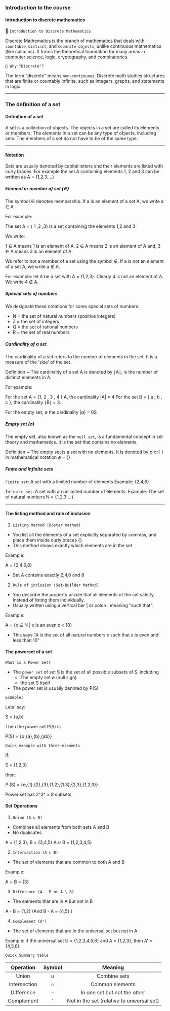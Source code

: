 ### Introduction to the course

#### Introduction to discrete mathematics

📘 `Introduction to Discrete Mathematics`

Discrete Mathematics is the branch of mathematics that deals with `countable`, `distinct`, and `separate objects`, unlike continuous mathematics (like calculus). It forms the theoretical foundation for many areas in computer science, logic, cryptography, and combinatorics.

`🔷 Why "Discrete"?`

The term "discrete" means `non-continuous`. Discrete math studies structures that are finite or countably infinite, such as integers, graphs, and statements in logic.

---

### The definition of a set

#### Definition of a set

A set is a collection of objects. The objects in a set are called its elements or members. The elements in a set can be any type of objects, including sets. The members of a set do not have to be of the same type.

---

#### Notation

Sets are usually denoted by capital letters and their elements are listed with curly braces.
For example the set A containing elements 1, 2 and 3 can be written as A = {1,2,3....}

##### Element or member of set (∈)

The symbol ∈ denotes membership. If a is an element of a set A, we write a ∈ A

For example:

The set A = { 1 ,2 ,3} is a set containing the elements 1,2 and 3

We write:

1 ∈ A means 1 is an element of A,
2 ∈ A means 2 is an element of A and,
3 ∈ A means 3 is an element of A.

We refer to not a member of a set using the symbol ∉. If a is not an element of a set A, we write a ∉ A.

For example: let A be a set with A = {1,2,3}. Clearly 4 is not an element of A.
We write 4 ∉ A.

##### Special sets of numbers

We designate these notations for some special sets of numbers:

- N = the set of natural numbers (positive integers)
- Z = the set of integers
- Q = the set of rational numbers
- R = the set of real numbers

##### Cardinality of a set

The cardinality of a set refers to the number of elements in the set. It is a measure of the 'size' of the set.

Definition ~ The cardinality of a set A is denoted by ∣A∣, is the number of distinct elements in
A.

For example:

For the set A = {1, 2 , 3 , 4 } A, the cardinality |A| = 4
For the set B = { a , b , c }, the cardinality ∣B∣ = 3.

For the empty set, ∅ the cardinality |∅| = 0S

##### Empty set (∅)

The empty set, also known as the `null set`, is a fundamental concept in set theory and mathematics.
It is the set that contains no elements.

Definition ~ The empty set is a set with no elements. It is denoted by ∅ or{ }
In mathematical notation ∅ = {}

##### Finite and Infinite sets

`Finite set`: A set with a limited number of elements
Example: {2,4,6}

`Infinite set`: A set with an unlimited number of elements:
Example: The set of natural numbers N = {1,2,3 ...}

---

#### The listing method and rule of inclusion

1. `Listing Method (Roster method)`

- You list all the elements of a set explicitly separated by commas, and place them inside curly braces {}
- This method shows exactly which elements are in the set

Example:

A = {2,4,6,8}

- Set A contains exactly 2,4,6 and 8

2. `Rule of inclusion (Set-Builder Method)`

- You describe the property or rule that all elements of the set satisfy, instead of listing them individually.
- Usually written using a vertical bar | or colon : meaning "such that".

Example:

A = {x ∈ N | x is an even x < 10}

- This says "A is the set of all natural numbers x such that x is even and less than 10"

#### The powerset of a set

`What is a Power Set?`

- The `power set` of set S is the set of all possible subsets of S, including
  - The empty set ∅ (null sign)
  - the set S itself
- The power set is usually denoted by P(S)

`Example:`

Lets' say:

S = {a,b}

Then the power set P(S) is

P(S) = {∅,{a},{b},{ab}}

`Quick example with three elements`

If:

S = {1,2,3}

then:

P (S) = {∅,{1},{2},{3},{1,2},{1.3},{2,3},{1,2,3}}

Power set has 2^3^ = 8 subsets

#### Set Operations

1. `Union (A ∪ B)`

- Combines all elements from both sets A and B
- No duplicates

A = {1,2,3}, B = {3,4,5}
A ∪ B = {1,2,3,4,5}

2. `Intersection (A ∩ B)`

- The set of elements that are common to both A and B

Example:

A ∩ B = {3}

3. `Difference (A - B or A \ B)`

- The elements that are in A but not in B

A - B = {1,2}
(And B - A = {4,5} )

4. `Complement (A')`

- The set of elements that are in the universal set but not in A

Example: if the universal set U = {1,2,3,4,5,6} and A = {1,2,3}, then A' = {4,5,6}

`Quick Summary table`

|  Operation   | Symbol |                  Meaning                   |
| :----------: | :----: | :----------------------------------------: |
|    Union     |   ∪    |                Combine sets                |
| Intersection |   ∩    |              Common elements               |
|  Difference  |   −    |        In one set but not the other        |
|  Complement  |   ′    | Not in the set (relative to universal set) |
